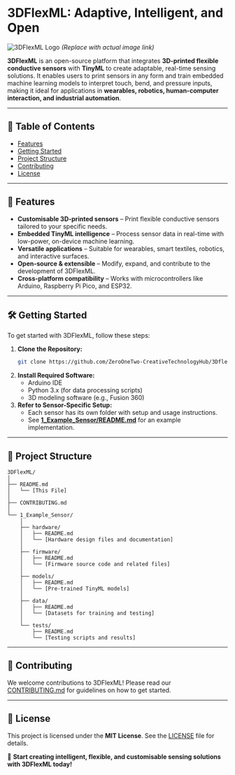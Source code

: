 # 3DFlexML: Adaptive, Intelligent, and Open

![3DFlexML Logo](https://your-image-url.com) *(Replace with actual image link)*

**3DFlexML** is an open-source platform that integrates **3D-printed flexible conductive sensors** with **TinyML** to create adaptable, real-time sensing solutions. It enables users to print sensors in any form and train embedded machine learning models to interpret touch, bend, and pressure inputs, making it ideal for applications in **wearables, robotics, human-computer interaction, and industrial automation**.

---

## 📌 Table of Contents
- [Features](#features)
- [Getting Started](#getting-started)
- [Project Structure](#project-structure)
- [Contributing](#contributing)
- [License](#license)

---

## 🚀 Features

- **Customisable 3D-printed sensors** – Print flexible conductive sensors tailored to your specific needs.
- **Embedded TinyML intelligence** – Process sensor data in real-time with low-power, on-device machine learning.
- **Versatile applications** – Suitable for wearables, smart textiles, robotics, and interactive surfaces.
- **Open-source & extensible** – Modify, expand, and contribute to the development of 3DFlexML.
- **Cross-platform compatibility** – Works with microcontrollers like Arduino, Raspberry Pi Pico, and ESP32.

---

## 🛠️ Getting Started

To get started with 3DFlexML, follow these steps:

1. **Clone the Repository:**
   ```bash
   git clone https://github.com/ZeroOneTwo-CreativeTechnologyHub/3Dflexml.git
   ```
2. **Install Required Software:**
   - Arduino IDE
   - Python 3.x (for data processing scripts)
   - 3D modeling software (e.g., Fusion 360)
3. **Refer to Sensor-Specific Setup:**
   - Each sensor has its own folder with setup and usage instructions.
   - See **[1_Example_Sensor/README.md](1_Example_Sensor/README.md)** for an example implementation.

---

## 📂 Project Structure

```
3DFlexML/
│
├── README.md
│   └── [This File]
│
├── CONTRIBUTING.md
│
└── 1_Example_Sensor/
    │
    ├── hardware/
    │   ├── README.md
    │   └── [Hardware design files and documentation]
    │
    ├── firmware/
    │   ├── README.md
    │   └── [Firmware source code and related files]
    │
    ├── models/
    │   ├── README.md
    │   └── [Pre-trained TinyML models]
    │
    ├── data/
    │   ├── README.md
    │   └── [Datasets for training and testing]
    │
    └── tests/
        ├── README.md
        └── [Testing scripts and results]
```

---

## 🤝 Contributing
We welcome contributions to 3DFlexML! Please read our [CONTRIBUTING.md](CONTRIBUTING.md) for guidelines on how to get started.

---

## 📜 License
This project is licensed under the **MIT License**. See the [LICENSE](LICENSE) file for details.

🚀 **Start creating intelligent, flexible, and customisable sensing solutions with 3DFlexML today!**
